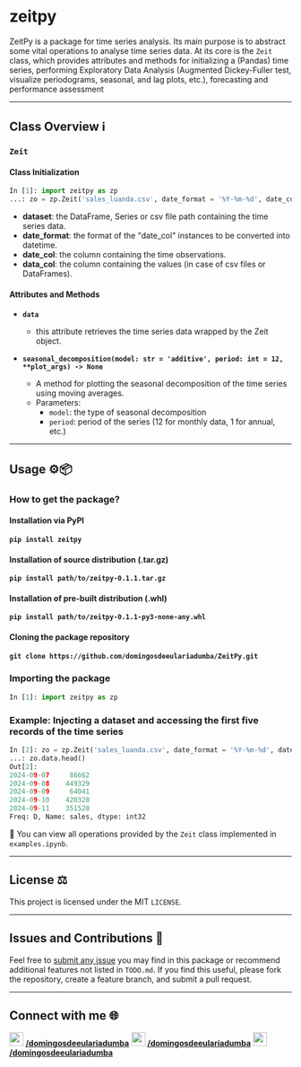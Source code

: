 # zeitpy

ZeitPy is a package for time series analysis. Its main purpose is to abstract some vital operations to analyse time series data. At its core is the `Zeit` class, which provides attributes and methods for initializing a (Pandas) time series, performing Exploratory Data Analysis (Augmented Dickey-Fuller test, visualize periodograms, seasonal, and lag plots, etc.), forecasting and performance assessment

---

## Class Overview ℹ️

### `Zeit`

#### **Class Initialization**
```python
In [1]: import zeitpy as zp
...: zo = zp.Zeit('sales_luanda.csv', date_format = '%Y-%m-%d', date_col = 'date', data_col = 'sales')
```

- **dataset**: the DataFrame, Series or csv file path containing the time series data.
- **date_format**: the format of the "date_col" instances to be converted into datetime.
- **date_col**: the column containing the time observations.
- **data_col**: the column containing the values (in case of csv files or DataFrames).

#### **Attributes and Methods**

- **`data`**
   - this attribute retrieves the time series data wrapped by the Zeit object.

- **`seasonal_decomposition(model: str = 'additive', period: int = 12, **plot_args) -> None`**
   - A method for plotting the seasonal decomposition of the time series using moving averages.
   - Parameters:
     - `model`: the type of seasonal decomposition
     - `period`: period of the series (12 for monthly data, 1 for annual, etc.)

---

## Usage ⚙️📦

### How to get the package?

#### Installation via PyPI
**`pip install zeitpy`**

#### Installation of source distribution (.tar.gz)
**`pip install path/to/zeitpy-0.1.1.tar.gz`**

#### Installation of pre-built distribution (.whl)
**`pip install path/to/zeitpy-0.1.1-py3-none-any.whl`**

#### Cloning the package repository
**`git clone https://github.com/domingosdeeulariadumba/ZeitPy.git`**


### Importing the package

```python
In [1]: import zeitpy as zp
```

### Example: Injecting a dataset and accessing the first five records of the time series
```python
In [2]: zo = zp.Zeit('sales_luanda.csv', date_format = '%Y-%m-%d', date_col = 'date', data_col = 'sales')
...: zo.data.head()
Out[2]: 
2024-09-07     86662
2024-09-08    449329
2024-09-09     64041
2024-09-10    420328
2024-09-11    351528
Freq: D, Name: sales, dtype: int32
```
📑 You can view all operations provided by the `Zeit` class implemented in `examples.ipynb`.

---

## License ⚖️

This project is licensed under the MIT `LICENSE`.

---

## Issues and Contributions 🧱

Feel free to [submit any issue](https://github.com/domingosdeeulariadumba/ZeitPy/issues) you may find in this package or recommend additional features not listed in `TODO.md`. If you find this useful, please fork the repository, create a feature branch, and submit a pull request.

---
## Connect with me 🌐

<img src = 'https://i.postimg.cc/t4vNmLB0/linktree-icon.png' width = '25' height = '25'/>  **[/domingosdeeulariadumba](https://linktr.ee/domingosdeeulariadumba)**
<img src = 'https://i.postimg.cc/wj3w1mjG/kofi-icon.png' width = '25' height = '25'/>  **[/domingosdeeulariadumba](https://ko-fi.com/domingosdeeulariadumba)**
<img src = 'https://i.postimg.cc/W1178266/linkedin-icon.png' width = '25' height = '25'/>  **[/domingosdeeulariadumba](https://linkedin.com/in/domingosdeeulariadumba/)**
